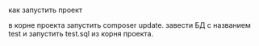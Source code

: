 как запустить проект

в корне проекта запустить composer update.
завести БД с названием test и запустить test.sql из корня проекта.
